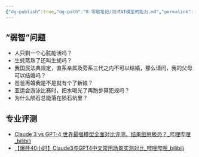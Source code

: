 ```yaml
---
{"dg-publish":true,"dg-path":"8 零散笔记/测试AI模型的能力.md","permalink":"/8 零散笔记/测试AI模型的能力/","created":"2024-04-03","updated":"2024-04-03"}
---
```


## “弱智”问题
- 人只剩一个心脏能活吗？
- 生蚝蒸熟了还叫生蚝吗？
- 我国民法典规定，直系亲属及旁系三代之内不可以结婚，那么请问，我的父母可以结婚吗？
- 爸爸再婚我是不是就有个了新娘？
- 亚运会游泳比赛时，把水喝光了再跑步算犯规吗？
- 为什么陨石总能落在陨石坑里？


## 专业评测
- [Claude 3 vs GPT-4 世界最强模型全面对比评测，结果细思极恐？\_哔哩哔哩\_bilibili](https://www.bilibili.com/video/BV1mS421w71Q/)
- [【爆肝40小时】Claude3与GPT4中文常用场景实测对比\_哔哩哔哩\_bilibili](https://www.bilibili.com/video/BV1UW421F7Cy/)
